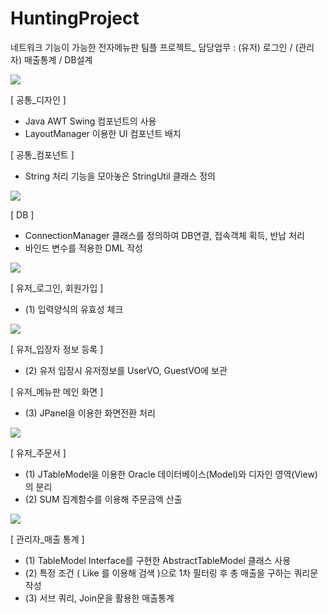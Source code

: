 # HuntingProject
네트워크 기능이 가능한 전자메뉴판 팀플 프로젝트_ 담당업무 : (유저) 로그인 / (관리자) 매출통계 / DB설계

<img src="https://postfiles.pstatic.net/MjAxOTA1MDhfMTM3/MDAxNTU3MjUxMjg5NTI4.svSSHITfRlSXZV-Ci1b_mVsuRhqbuFYEOSMx55laMyYg.NBINn4wgnEDujw6uouHTOfzG81IZyxc6m9CtFNtZelEg.PNG.kwjing93/HUNTING1.png?type=w966">

[ 공통_디자인 ]
- Java AWT Swing 컴포넌트의 사용
- LayoutManager 이용한 UI 컴포넌트 배치

[ 공통_컴포넌트 ]
- String 처리 기능을 모아놓은 StringUtil 클래스 정의

<img src="https://postfiles.pstatic.net/MjAxOTA1MDhfOTEg/MDAxNTU3MjUxNDY2MDQ3.jZUwC4FQIzjOcW5bb442e4fOU-jWh-sjMYv4S0JfHXIg.4HLL684yEpE637Yl_th9_laUqquDv8xDj63_TidCU-Ag.PNG.kwjing93/HUNTING2.png?type=w966">

[ DB ]
- ConnectionManager 클래스를 정의하여 DB연결, 접속객체 획득, 반납 처리
- 바인드 변수를 적용한 DML 작성

<img src="https://postfiles.pstatic.net/MjAxOTA1MDhfMTM1/MDAxNTU3MzIxMzAxNjEw.qRSOi3aqPdMNblcHspyiLRoYcKR5dlwHzeVzQwbsLvMg.UpCzqJbaQUlFFKyY8WMd2byNVCWj_bJMgt836tNn-QAg.PNG.kwjing93/HUNTING3-1.png?type=w966">

[ 유저_로그인, 회원가입 ]
- (1) 입력양식의 유효성 체크

<img src="https://postfiles.pstatic.net/MjAxOTA1MDhfMTM1/MDAxNTU3MzIxMzA2ODc1.EUoXqq5Wq2TVVmwFlPvMZ-Yqnx6M4wFZuGhEG4Yb4bog.RNqw2-ziSqo58fL0kJ97CeuTKchll4cChHALzOWapVwg.PNG.kwjing93/HUNTING3-2.png?type=w966">

[ 유저_입장자 정보 등록 ]
- (2) 유저 입장시 유저정보를 UserVO, GuestVO에 보관

[ 유저_메뉴판 메인 화면 ]
- (3) JPanel을 이용한 화면전환 처리


<img src="https://postfiles.pstatic.net/MjAxOTA1MDhfMTE3/MDAxNTU3MzIyMzQwMjg2.rWGLjdAVXd_cc_3IpZSF4SrkF07Tyu071GqodvKdZUsg.J9WI2opXO_0iIdlkVF1zQd5AfvAPldFseMy93Lmbqckg.PNG.kwjing93/HUNTING4.png?type=w966">

[ 유저_주문서 ] 
- (1) JTableModel을 이용한 Oracle 데이터베이스(Model)와 디자인 영역(View)의 분리
- (2) SUM 집계함수를 이용해 주문금액 산출


<img src="https://postfiles.pstatic.net/MjAxOTA1MDhfMTYg/MDAxNTU3MjUxNDcwNTQy.Ot1dzc_ub7TnZraTjgUgtRU4lxB9vATijT0vDfP0Ry8g.opnq1OIyBFYF3ekJ42bcts-MGbpCFvD7-GjMCTJrRqwg.PNG.kwjing93/HUNTING5.png?type=w966">

[ 관리자_매출 통계 ]
- (1) TableModel Interface를 구현한 AbstractTableModel 클래스 사용
- (2) 특정 조건 ( Like 를 이용해 검색 )으로 1차 필터링 후 총 매출을 구하는 쿼리문 작성
- (3) 서브 쿼리, Join문을 활용한 매출통계

